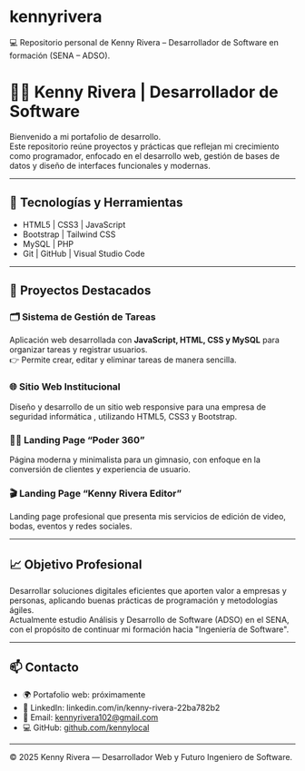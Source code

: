 # kennyrivera
💻 Repositorio personal de Kenny Rivera – Desarrollador de Software en formación (SENA – ADSO).

# 👨‍💻 Kenny Rivera | Desarrollador de Software

Bienvenido a mi portafolio de desarrollo.  
Este repositorio reúne proyectos y prácticas que reflejan mi crecimiento como programador, enfocado en el desarrollo web, gestión de bases de datos y diseño de interfaces funcionales y modernas.

---

## 🚀 Tecnologías y Herramientas

- HTML5 | CSS3 | JavaScript  
- Bootstrap | Tailwind CSS  
- MySQL | PHP  
- Git | GitHub | Visual Studio Code  

---

## 💼 Proyectos Destacados

### 🗂️ Sistema de Gestión de Tareas  
Aplicación web desarrollada con **JavaScript, HTML, CSS y MySQL** para organizar tareas y registrar usuarios.  
👉 Permite crear, editar y eliminar tareas de manera sencilla.

### 🌐 Sitio Web Institucional  
Diseño y desarrollo de un sitio web responsive para una empresa de seguridad informática , utilizando HTML5, CSS3 y Bootstrap.

### 🏋️‍♂️ Landing Page “Poder 360”  
Página moderna y minimalista para un gimnasio, con enfoque en la conversión de clientes y experiencia de usuario.

### 🎬 Landing Page “Kenny Rivera Editor”  
Landing page profesional que presenta mis servicios de edición de video, bodas, eventos y redes sociales.

---

## 📈 Objetivo Profesional
Desarrollar soluciones digitales eficientes que aporten valor a empresas y personas, aplicando buenas prácticas de programación y metodologías ágiles.  
Actualmente estudio Análisis y Desarrollo de Software (ADSO) en el SENA, con el propósito de continuar mi formación hacia "Ingeniería de Software".

---

## 📫 Contacto

- 🌍 Portafolio web: próximamente  
- 💼 LinkedIn: linkedin.com/in/kenny-rivera-22ba782b2
- 📧 Email: kennyrivera102@gmail.com  
- 💻 GitHub: [github.com/kennylocal](https://github.com/kennylocal)

---

© 2025 Kenny Rivera — Desarrollador Web y Futuro Ingeniero de Software.
